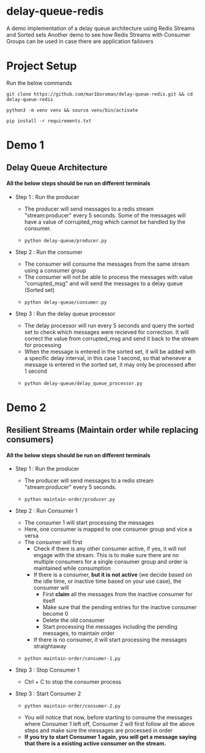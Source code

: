 # delay-queue-redis
A demo implementation of a delay queue architecture using Redis Streams and Sorted sets
Another demo to see how Redis Streams with Consumer Groups can be used in case there are application failovers

# Project Setup

Run the below commands

```
git clone https://github.com/mar1boroman/delay-queue-redis.git && cd delay-queue-redis
```

```
python3 -m venv venv && source venv/bin/activate
```

```
pip install -r requirements.txt
```

# Demo 1

## Delay Queue Architecture

#### All the below steps should be run on different terminals

- Step 1 : Run the producer
  - The producer will send messages to a redis stream "stream:producer" every 5 seconds. Some of the messages will have a value of corrupted_msg which cannot be handled by the consumer.
  - ```
    python delay-queue/producer.py
    ```


- Step 2 : Run the consumer
  - The consumer will consume the messages from the same stream using a consumer group
  - The consumer will not be able to process the messages with value "corrupted_msg" and will send the messages to a delay queue (Sorted set)
  - ```
    python delay-queue/consumer.py
    ```


- Step 3 : Run the delay queue processor
  - The delay processor will run every 5 seconds and query the sorted set to check which messages were recieved for correction. It will correct the value from corrupted_msg and send it back to the stream for processing
  - When the message is entered in the sorted set, it will be added with a specific delay interval, in this case 1 second, so that whenever a message is entered in the sorted set, it may only be processed after 1 second
  - ```
    python delay-queue/delay_queue_processor.py
    ```

# Demo 2

## Resilient Streams (Maintain order while replacing consumers)

#### All the below steps should be run on different terminals

- Step 1 : Run the producer
  - The producer will send messages to a redis stream "stream:producer" every 5 seconds.
  - ```
    python maintain-order/producer.py
    ```

- Step 2 : Run Consumer 1
  - The consumer 1 will start processing the messages
  - Here, one consumer is mapped to one consumer group and vice a versa
  - The consumer will first
    - Check if there is any other consumer active, if yes, it will not engage with the stream. This is to make sure there are no multiple consumers for a single consumer group and order is maintained while consumption
    - If there is a consumer, **but it is not active** (we decide based on the idle time, or inactive time based on your use case), the consumer will 
      - First **claim** all the messages from the inactive consumer for itself
      - Make sure that the pending entries for the inactive consumer become 0
      - Delete the old consumer
      - Start processing the messages including the pending messages, to maintain order
    - If there is no consumer, it will start processing the messages straightaway
  - ```
    python maintain-order/consumer-1.py
    ```

- Step 3 : Stop Consumer 1
  - Ctrl + C to stop the consumer process

- Step 3 : Start Consumer 2
  - ```
    python maintain-order/consumer-2.py
    ```
  - You will notice that now, before starting to consume the messages where Consumer 1 left off, Consumer 2 will first follow all the above steps and make sure the messages are processed in order
  - **If you try to start Consumer 1 again, you will get a message saying that there is a existing active consumer on the stream.**
  